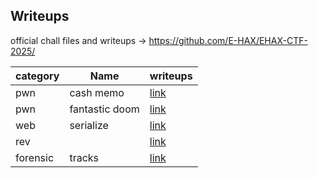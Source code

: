 ## Writeups

official chall files and writeups -> https://github.com/E-HAX/EHAX-CTF-2025/

| category | Name     | writeups |
|----------|----------|----------|
| pwn  |  cash memo  | [link](https://github.com/rerrorctf/writeups/blob/main/2025_02_15_EHAXCTF25/pwn/cash_memo/writeup.md)  |
| pwn  |  fantastic doom  | [link](https://github.com/rerrorctf/writeups/blob/main/2025_02_15_EHAXCTF25/pwn/fantastic_doom/writeup.md)  |
| web  | serialize | [link](https://github.com/V1rg1lee/writeups/blob/main/2025-EHAX/serialize/soluce.md) |
| rev  |           | [link](https://mindcrafters.xyz/writeups/rev-ehax/) |
| forensic | tracks | [link](https://medium.com/@dannytello001/ehax-ctf-2025-forensics-chall-tracks-541872ff8394) |



